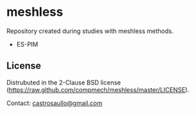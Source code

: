 meshless
========
Repository created during studies with meshless methods.

- ES-PIM

License
-------
Distrubuted in the 2-Clause BSD license (https://raw.github.com/compmech/meshless/master/LICENSE).

Contact: castrosaullo@gmail.com

